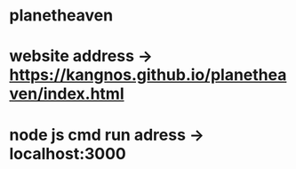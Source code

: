 # planetheaven
# website address -> https://kangnos.github.io/planetheaven/index.html
# node js cmd run adress -> localhost:3000
